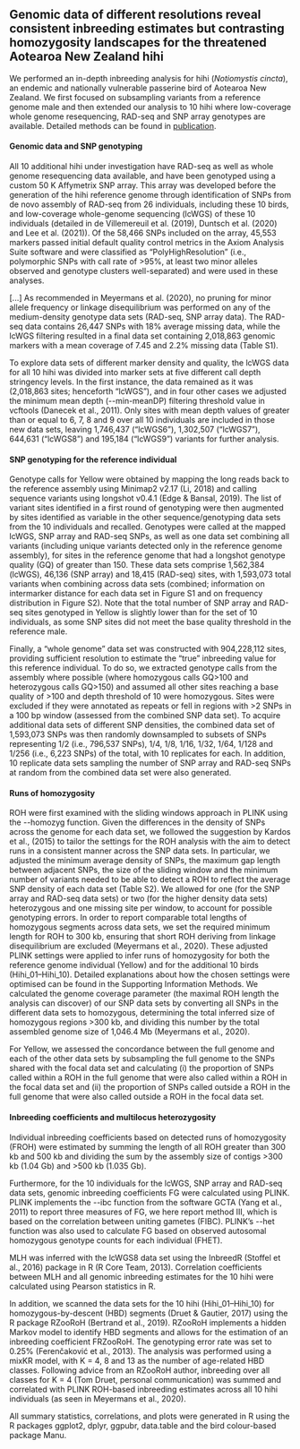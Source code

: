 
## Genomic data of different resolutions reveal consistent inbreeding estimates but contrasting homozygosity landscapes for the threatened Aotearoa New Zealand hihi

We performed an in-depth inbreeding analysis for hihi (*Notiomystis cincta*), an endemic and nationally vulnerable passerine bird of Aotearoa New Zealand. We first focused on subsampling variants from a reference genome male and then extended our analysis to 10 hihi where low-coverage whole genome resequencing, RAD-seq and SNP array genotypes are available. Detailed methods can be found in [publication](https://doi.org/10.1111/mec.16068).

#### Genomic data and SNP genotyping
All 10 additional hihi under investigation have RAD-seq as well as whole genome resequencing data available, and have been genotyped using a custom 50 K Affymetrix SNP array. This array was developed before the generation of the hihi reference genome through identification of SNPs from de novo assembly of RAD-seq from 26 individuals, including these 10 birds, and low-coverage whole-genome sequencing (lcWGS) of these 10 individuals (detailed in de Villemereuil et al. (2019), Duntsch et al. (2020) and Lee et al. (2021)). Of the 58,466 SNPs included on the array, 45,553 markers passed initial default quality control metrics in the Axiom Analysis Suite software and were classified as “PolyHighResolution” (i.e., polymorphic SNPs with call rate of >95%, at least two minor alleles observed and genotype clusters well-separated) and were used in these analyses.

[...]
As recommended in Meyermans et al. (2020), no pruning for minor allele frequency or linkage disequilibrium was performed on any of the medium-density genotype data sets (RAD-seq, SNP array data). The RAD-seq data contains 26,447 SNPs with 18% average missing data, while the lcWGS filtering resulted in a final data set containing 2,018,863 genomic markers with a mean coverage of 7.45 and 2.2% missing data (Table S1).

To explore data sets of different marker density and quality, the lcWGS data for all 10 hihi was divided into marker sets at five different call depth stringency levels. In the first instance, the data remained as it was (2,018,863 sites; henceforth “lcWGS”), and in four other cases we adjusted the minimum mean depth (--min-meanDP) filtering threshold value in vcftools (Danecek et al., 2011). Only sites with mean depth values of greater than or equal to 6, 7, 8 and 9 over all 10 individuals are included in those new data sets, leaving 1,746,437 (“lcWGS6”), 1,302,507 (“lcWGS7”), 644,631 (“lcWGS8”) and 195,184 (“lcWGS9”) variants for further analysis.

#### SNP genotyping for the reference individual
Genotype calls for Yellow were obtained by mapping the long reads back to the reference assembly using Minimap2 v2.17 (Li, 2018) and calling sequence variants using longshot v0.4.1 (Edge & Bansal, 2019). The list of variant sites identified in a first round of genotyping were then augmented by sites identified as variable in the other sequence/genotyping data sets from the 10 individuals and recalled. Genotypes were called at the mapped lcWGS, SNP array and RAD-seq SNPs, as well as one data set combining all variants (including unique variants detected only in the reference genome assembly), for sites in the reference genome that had a longshot genotype quality (GQ) of greater than 150. These data sets comprise 1,562,384 (lcWGS), 46,136 (SNP array) and 18,415 (RAD-seq) sites, with 1,593,073 total variants when combining across data sets (combined; information on intermarker distance for each data set in Figure S1 and on frequency distribution in Figure S2). Note that the total number of SNP array and RAD-seq sites genotyped in Yellow is slightly lower than for the set of 10 individuals, as some SNP sites did not meet the base quality threshold in the reference male.

Finally, a “whole genome” data set was constructed with 904,228,112 sites, providing sufficient resolution to estimate the “true” inbreeding value for this reference individual. To do so, we extracted genotype calls from the assembly where possible (where homozygous calls GQ>100 and heterozygous calls GQ>150) and assumed all other sites reaching a base quality of >100 and depth threshold of 10 were homozygous. Sites were excluded if they were annotated as repeats or fell in regions with >2 SNPs in a 100 bp window (assessed from the combined SNP data set). To acquire additional data sets of different SNP densities, the combined data set of 1,593,073 SNPs was then randomly downsampled to subsets of SNPs representing 1/2 (i.e., 796,537 SNPs), 1/4, 1/8, 1/16, 1/32, 1/64, 1/128 and 1/256 (i.e., 6,223 SNPs) of the total, with 10 replicates for each. In addition, 10 replicate data sets sampling the number of SNP array and RAD-seq SNPs at random from the combined data set were also generated.

#### Runs of homozygosity
ROH were first examined with the sliding windows approach in PLINK using the --homozyg function. Given the differences in the density of SNPs across the genome for each data set, we followed the suggestion by Kardos et al., (2015) to tailor the settings for the ROH analysis with the aim to detect runs in a consistent manner across the SNP data sets. In particular, we adjusted the minimum average density of SNPs, the maximum gap length between adjacent SNPs, the size of the sliding window and the minimum number of variants needed to be able to detect a ROH to reflect the average SNP density of each data set (Table S2). We allowed for one (for the SNP array and RAD-seq data sets) or two (for the higher density data sets) heterozygous and one missing site per window, to account for possible genotyping errors. In order to report comparable total lengths of homozygous segments across data sets, we set the required minimum length for ROH to 300 kb, ensuring that short ROH deriving from linkage disequilibrium are excluded (Meyermans et al., 2020). These adjusted PLINK settings were applied to infer runs of homozygosity for both the reference genome individual (Yellow) and for the additional 10 birds (Hihi_01–Hihi_10). Detailed explanations about how the chosen settings were optimised can be found in the Supporting Information Methods. We calculated the genome coverage parameter (the maximal ROH length the analysis can discover) of our SNP data sets by converting all SNPs in the different data sets to homozygous, determining the total inferred size of homozygous regions >300 kb, and dividing this number by the total assembled genome size of 1,046.4 Mb (Meyermans et al., 2020).

For Yellow, we assessed the concordance between the full genome and each of the other data sets by subsampling the full genome to the SNPs shared with the focal data set and calculating (i) the proportion of SNPs called within a ROH in the full genome that were also called within a ROH in the focal data set and (ii) the proportion of SNPs called outside a ROH in the full genome that were also called outside a ROH in the focal data set.

#### Inbreeding coefficients and multilocus heterozygosity
Individual inbreeding coefficients based on detected runs of homozygosity (FROH) were estimated by summing the length of all ROH greater than 300 kb and 500 kb and dividing the sum by the assembly size of contigs >300 kb (1.04 Gb) and >500 kb (1.035 Gb).

Furthermore, for the 10 individuals for the lcWGS, SNP array and RAD-seq data sets, genomic inbreeding coefficients FG were calculated using PLINK. PLINK implements the --ibc function from the software GCTA (Yang et al., 2011) to report three measures of FG, we here report method III, which is based on the correlation between uniting gametes (FIBC). PLINK’s --het function was also used to calculate FG based on observed autosomal homozygous genotype counts for each individual (FHET).

MLH was inferred with the lcWGS8 data set using the InbreedR (Stoffel et al., 2016) package in R (R Core Team, 2013). Correlation coefficients between MLH and all genomic inbreeding estimates for the 10 hihi were calculated using Pearson statistics in R.

In addition, we scanned the data sets for the 10 hihi (Hihi_01–Hihi_10) for homozygous-by-descent (HBD) segments (Druet & Gautier, 2017) using the R package RZooRoH (Bertrand et al., 2019). RZooRoH implements a hidden Markov model to identify HBD segments and allows for the estimation of an inbreeding coefficient FRZooRoH. The genotyping error rate was set to 0.25% (Ferenčaković et al., 2013). The analysis was performed using a mixKR model, with K = 4, 8 and 13 as the number of age-related HBD classes. Following advice from an RZooRoH author, inbreeding over all classes for K = 4 (Tom Druet, personal communication) was summed and correlated with PLINK ROH-based inbreeding estimates across all 10 hihi individuals (as seen in Meyermans et al., 2020).

All summary statistics, correlations, and plots were generated in R using the R packages ggplot2, dplyr, ggpubr, data.table and the bird colour-based package Manu.

